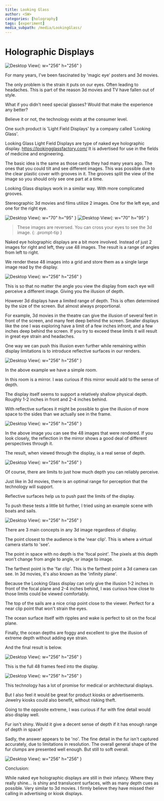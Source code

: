 ```yaml
---
title: Looking Glass
author: <SW>
categories: [holography]
tags: [experiment]
media_subpath: /media/LookingGlass/
---
```

# Holographic Displays
![Desktop View](/ocean.gif){: w="256" h="256" }


For many years, I've been fascinated by 'magic eye' posters and 3d movies. 

The only problem is the strain it puts on our eyes. Often leading to headaches. This is part of the reason 3d movies and TV have fallen out of style. 

What if you didn't need special glasses? Would that make the experience any better? 

Believe it or not, the technology exists at the consumer level. 

One such product is 'Light Field Displays' by a company called 'Looking Glass'.


Looking Glass Light Field Displays are type of naked eye holographic display.
<https://lookingglassfactory.com/>
It is advertised for use in the fields of medicine and engineering.


The basic idea is the same as those cards they had many years ago. The ones that you could tilt and see different images. This was possible due to the clear plastic cover with grooves in it. The grooves split the view of the image so you should only see one part at a time. 


Looking Glass displays work in a similar way. With more complicated grooves.


Stereographic 3d movies and films utilize 2 images.
One for the left eye, and one for the right eye.

![Desktop View](/cube_single.png){: w="70" h="95" } ![Desktop View](/cube_singleR.png){: w="70" h="95" }
>These images are reversed.
>You can cross your eyes to see the 3d image.
{: .prompt-tip }

Naked eye holographic displays are a bit more involved.
Instead of just 2 images for right and left, they use 48 images. The result is a range of angles from left to right. 

We render these 48 images into a grid and store them as a single large image read by the display.

![Desktop View](/test_cube.PNG){: w="256" h="256" }

This is so that no matter the angle you view the display from each eye will perceive a different image. Giving you the illusion of depth.

However 3d displays have a limited range of depth. This is often determined by the size of the screen. But almost always proportional.

For example, 3d movies in the theatre can give the illusion of several feet in front of the screen, and many feet deep behind the screen. Smaller displays like the one I was exploring have a limit of a few inches infront, and a few inches deep behind the screen. If you try to exceed these limits it will result in great eye strain and headaches.


One way we can push this illusion even further while remaining within display limitations is to introduce reflective surfaces in our renders.

![Desktop View](/room_single.png){: w="256" h="256" }

In the above example we have a simple room. 

In this room is a mirror. I was curious if this mirror would add to the sense of depth. 

The display itself seems to support a relatively shallow physical depth. Roughly 1-2 inches in front and 2-4 inches behind. 

With reflective surfaces it might be possible to give the illusion of more space to the sides than we actually see in the frame.


![Desktop View](/room.png){: w="256" h="256" }

In the above image you can see the 48 images that were rendered. If you look closely, the reflection in the mirror shows a good deal of different perspectives through it. 


The result, when viewed through the display, is a real sense of depth.

![Desktop View](/room.gif){: w="256" h="256" }



Of course, there are limits to just how much depth you can reliably perceive.

Just like in 3d movies, there is an optimal range for perception that the technology will support.

Reflective surfaces help us to push past the limits of the display. 


To push these tests a little bit further, I tried using an example scene with boats and sails.


![Desktop View](/ocean_single.png){: w="256" h="256" }


There are 3 main concepts in any 3d image regardless of display. 

The point closest to the audience is the 'near clip'. This is where a virtual camera starts to 'see'.

The point in space with no depth is the 'focal point'. The pixels at this depth won't change from angle to angle, or image to image. 

The farthest point is the 'far clip'. This is the farthest point a 3d camera can see. In 3d movies, it's also known as the 'infinity plane'.

Because the Looking Glass display can only give the illusion 1-2 inches in front of the focal plane and 2-4 inches behind, I was curious how close to those limits could be viewed comfortably.


The top of the sails are a nice crisp point close to the viewer. Perfect for a near clip point that won't strain the eyes. 

The ocean surface itself with ripples and wake is perfect to sit on the focal plane. 

Finally, the ocean depths are foggy and excellent to give the illusion of extreme depth without adding eye strain.


And the final result is below.

![Desktop View](/ocean.gif){: w="256" h="256" }

This is the full 48 frames feed into the display. 

![Desktop View](/ocean.png){: w="256" h="256" }




This technology has a lot of promise for medical or architectural displays.


But I also feel it would be great for product kiosks or advertisements. Jewelry kiosks could also benefit, without risking theft.



Going to the opposite extreme, I was curious if fur with fine detail would also display well.

Fur isn't shiny. Would it give a decent sense of depth if it has enough range of depth in space?

Sadly, the answer appears to be 'no'.
The fine detail in the fur isn't captured accurately, due to limitations in resolution. The overall general shape of the fur clumps are presented well enough. But still to soft overall.

![Desktop View](/fur.gif){: w="256" h="256" }



Conclusion: 

While naked eye holographic displays are still in their infancy.  Where they really shine... is shiny and translucent surfaces, with as many depth cues as possible.  Very similar to 3d movies.  I firmly believe they have missed their calling in advertising or kiosk displays.

